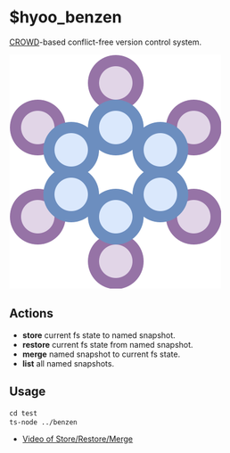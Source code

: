 # $hyoo_benzen

[CROWD](https://github.com/hyoo-ru/crowd.hyoo.ru)-based conflict-free version control system.

![](logo.svg)

## Actions

- **store** current fs state to named snapshot.
- **restore** current fs state from named snapshot.
- **merge** named snapshot to current fs state.
- **list** all named snapshots.

## Usage

```
cd test
ts-node ../benzen
```

- [Video of Store/Restore/Merge](https://youtu.be/YXyaGe4N9oA)